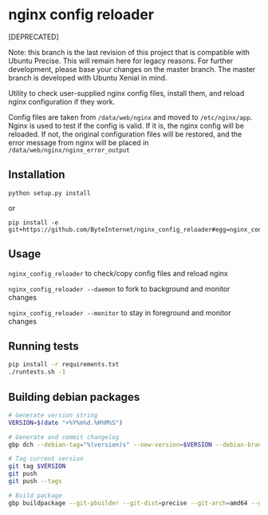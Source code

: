 # nginx config reloader

[DEPRECATED]

Note: this branch is the last revision of this project that is compatible
with Ubuntu Precise. This will remain here for legacy reasons. For further
development, please base your changes on the master branch. The master
branch is developed with Ubuntu Xenial in mind.

Utility to check user-supplied nginx config files, install them, and reload
nginx configuration if they work.

Config files are taken from `/data/web/nginx` and moved to `/etc/nginx/app`.
Nginx is used to test if the config is valid. If it is, the nginx config will
be reloaded. If not, the original configuration files will be restored, and
the error message from nginx will be placed in `/data/web/nginx/nginx_error_output`

## Installation

```
python setup.py install
```

or

```
pip install -e git+https://github.com/ByteInternet/nginx_config_reloader#egg=nginx_config_reloader
```

## Usage

`nginx_config_reloader` to check/copy config files and reload nginx

`nginx_config_reloader --daemon` to fork to background and monitor changes

`nginx_config_reloader --monitor` to stay in foreground and monitor changes


## Running tests

```sh
pip install -r requirements.txt
./runtests.sh -1
```

## Building debian packages

```sh
# Generate version string
VERSION=$(date "+%Y%m%d.%H%M%S")

# Generate and commit changelog
gbp dch --debian-tag="%(version)s" --new-version=$VERSION --debian-branch master --release --commit

# Tag current version
git tag $VERSION
git push
git push --tags

# Build package
gbp buildpackage --git-pbuilder --git-dist=precise --git-arch=amd64 --git-debian-branch=master
```
